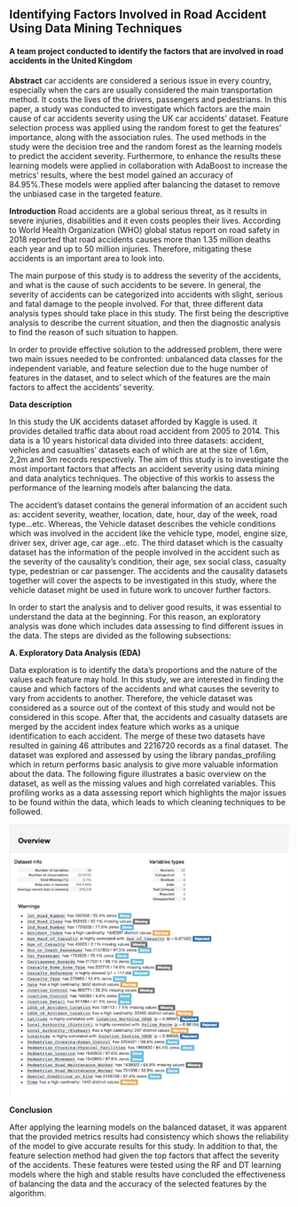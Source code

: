 ## Identifying Factors Involved in Road Accident Using Data Mining Techniques
#### A team project conducted to identify the factors that are involved in road accidents in the United Kingdom 

**Abstract** car accidents are considered a serious issue in every country, especially when the cars are usually considered the main transportation method. 
It costs the lives of the drivers, passengers and pedestrians. In this paper, a study was conducted to investigate which factors are the main cause of 
car accidents severity using the UK car accidents’ dataset. Feature selection process was applied using the random forest to get the features’ importance, 
along with the association rules. The used methods in the study were the decision tree and the random forest as the learning models to predict the accident 
severity. Furthermore, to enhance the results these learning models were applied in collaboration with AdaBoost to increase the metrics’ results, where the 
best model gained an accuracy of 84.95%.These models were applied after balancing the dataset to remove the unbiased case in the targeted feature.



**Introduction** Road accidents are a global serious threat, as it results in severe injuries, disabilities and it even costs peoples their lives. According to World Health
Organization (WHO) global status report on road safety in 2018 reported that road accidents causes more than 1.35 million deaths each year and up to 50 
million injuries. Therefore, mitigating these accidents is an important area to look into. 

The main purpose of this study is to address the severity of the accidents, and what is the cause of such accidents to be severe. In general, 
the severity of accidents can be categorized into accidents with slight, serious and fatal damage to the people involved. 
For that, three different data analysis types should take place in this study. The first being the descriptive analysis to describe the current situation, 
and then the diagnostic analysis to find the reason of such situation to happen.

In order to provide effective solution to the addressed problem, there were two main issues needed to be confronted: unbalanced data 
classes for the independent variable, and feature selection due to the huge number of features in the dataset, and to select which of the features are 
the main factors to affect the accidents’ severity.



**Data description**

In this study the UK accidents dataset afforded by Kaggle is used. it provides detailed traffic data about road accident from 2005 to 2014. 
This data is a 10 years historical data divided into three datasets: accident, vehicles and casualties’ datasets each of which are at the size of 1.6m, 
2,2m and 3m records respectively. The aim of this study is to investigate the most important factors that affects an accident severity using data mining 
and data analytics techniques. The objective of this workis to assess the performance of the learning models after balancing the data.

The accident’s dataset contains the general information of an accident such as: accident severity, weather, location, date, hour, day of the week, road type...etc.
Whereas, the Vehicle dataset describes the vehicle conditions which was involved in the accident like the vehicle type, model, engine size, driver sex, driver age,
car age...etc. The third dataset which is the casualty dataset has the information of the people involved in the accident such as the severity of the causality’s 
condition, their age, sex social class, casualty type, pedestrian or car passenger. The accidents and the causality datasets together will cover the aspects to be investigated in this study, where the vehicle dataset might be used in future work 
to uncover further factors.


In order to start the analysis and to deliver good results, it was essential to understand the data at the beginning. 
For this reason, an exploratory analysis was done which includes data assessing to find different issues in the data. 
The steps are divided as the following subsections:

**A. Exploratory Data Analysis (EDA)**

Data exploration is to identify the data’s proportions and the nature of the values each feature may hold. 
In this study, we are interested in finding the cause and which factors of the accidents and what causes the severity to vary from accidents to another.
Therefore, the vehicle dataset was considered as a source out of the context of this study and would not be considered in this scope. 
After that, the accidents and casualty datasets are merged by the accident index feature which works as a unique identification to each accident. 
The merge of these two datasets have resulted in gaining 46 attributes and 2216720 records as a final dataset.
The dataset was explored and assessed by using the library pandas_profiling which in return performs basic analysis to give more valuable information
about the data. The following figure illustrates a basic overview on the dataset, as well as the missing values and high correlated variables. 
This profiling works as a data assessing report which highlights the major issues to be found within the data, which leads to which cleaning techniques 
to be followed.

<img src="images/profiling.png?raw=true"/>















**Conclusion**

After applying the learning models on the balanced dataset, it was apparent that the provided metrics results had consistency which shows 
the reliability of the model to give accurate results for this study. In addition to that, the feature selection method had given the top 
factors that affect the severity of the accidents. These features were tested using the RF and DT learning models where the high and stable 
results have concluded the effectiveness of balancing the data and the accuracy of the selected features by the algorithm.

